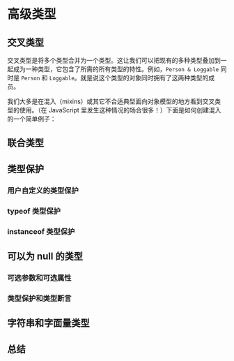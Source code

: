 # 高级类型

## 交叉类型

交叉类型是将多个类型合并为一个类型。这让我们可以把现有的多种类型叠加到一起成为一种类型，它包含了所需的所有类型的特性。例如，`Person & Loggable` 同时是 `Person` 和 `Loggable`。就是说这个类型的对象同时拥有了这两种类型的成员。

我们大多是在混入（mixins）或其它不合适典型面向对象模型的地方看到交叉类型的使用。（在 JavaScript 里发生这种情况的场合很多！）下面是如何创建混入的一个简单例子：



## 联合类型

## 类型保护

### 用户自定义的类型保护

### typeof 类型保护

### instanceof 类型保护

## 可以为 null 的类型

### 可选参数和可选属性

### 类型保护和类型断言

## 字符串和字面量类型

## 总结
